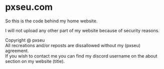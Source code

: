 # pxseu.com

So this is the code behind my home website.

I will not upload any other part of my website because of security reasons.

Copyright @ pxseu </br>
All recreations and/or reposts are dissallowed without my (pxseu) agreement. </br>
If you wish to contact me you can find my discord username on the about section on my website (title). </br>
